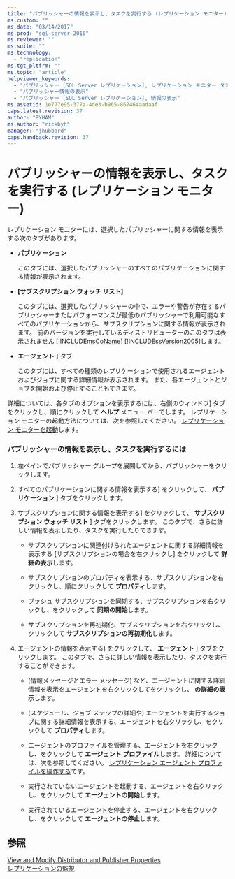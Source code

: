 ```yaml
---
title: "パブリッシャーの情報を表示し、タスクを実行する (レプリケーション モニター) | Microsoft Docs"
ms.custom: ""
ms.date: "03/14/2017"
ms.prod: "sql-server-2016"
ms.reviewer: ""
ms.suite: ""
ms.technology: 
  - "replication"
ms.tgt_pltfrm: ""
ms.topic: "article"
helpviewer_keywords: 
  - "パブリッシャー [SQL Server レプリケーション], レプリケーション モニター タスク"
  - "パブリッシャー情報の表示"
  - "パブリッシャー [SQL Server レプリケーション], 情報の表示"
ms.assetid: 1e777e95-377a-4de3-b965-867464aadaaf
caps.latest.revision: 37
author: "BYHAM"
ms.author: "rickbyh"
manager: "jhubbard"
caps.handback.revision: 37
---
```

# パブリッシャーの情報を表示し、タスクを実行する (レプリケーション モニター)
  レプリケーション モニターには、選択したパブリッシャーに関する情報を表示する次のタブがあります。  
  
-   **パブリケーション**  
  
     このタブには、選択したパブリッシャーのすべてのパブリケーションに関する情報が表示されます。  
  
-   **[サブスクリプション ウォッチ リスト]**  
  
     このタブには、選択したパブリッシャーの中で、エラーや警告が存在するパブリッシャーまたはパフォーマンスが最低のパブリッシャーで利用可能なすべてのパブリケーションから、サブスクリプションに関する情報が表示されます。 前のバージョンを実行しているディストリビューターのこのタブは表示されません [!INCLUDE[msCoName](../../../includes/msconame-md.md)] [!INCLUDE[ssVersion2005](../../../includes/ssversion2005-md.md)]します。  
  
-   **エージェント** ] タブ  
  
     このタブには、すべての種類のレプリケーションで使用されるエージェントおよびジョブに関する詳細情報が表示されます。 また、各エージェントとジョブを開始および停止することもできます。  
  
 詳細については、各タブのオプションを表示するには、右側のウィンドウ] タブをクリックし、順にクリックして **ヘルプ** メニュー バーでします。 レプリケーション モニターの起動方法については、次を参照してください。 [レプリケーション モニターを起動](../../../relational-databases/replication/monitor/start-the-replication-monitor.md)します。  
  
### パブリッシャーの情報を表示し、タスクを実行するには  
  
1.  左ペインでパブリッシャー グループを展開してから、パブリッシャーをクリックします。  
  
2.  すべてのパブリケーションに関する情報を表示する] をクリックして、 **パブリケーション** ] タブをクリックします。  
  
3.  サブスクリプションに関する情報を表示する] をクリックして、 **サブスクリプション ウォッチ リスト** ] タブをクリックします。 このタブで、さらに詳しい情報を表示したり、タスクを実行したりできます。  
  
    -   サブスクリプションに関連付けられたエージェントに関する詳細情報を表示する [サブスクリプションの場合を右クリックし] をクリックして **詳細の表示**します。  
  
    -   サブスクリプションのプロパティを表示する、サブスクリプションを右クリックし、順にクリックして **プロパティ**します。  
  
    -   プッシュ サブスクリプションを同期する、サブスクリプションを右クリックし、をクリックして **同期の開始**します。  
  
    -   サブスクリプションを再初期化、サブスクリプションを右クリックし、クリックして **サブスクリプションの再初期化**します。  
  
4.  エージェントの情報を表示する] をクリックして、 **エージェント** ] タブをクリックします。 このタブで、さらに詳しい情報を表示したり、タスクを実行することができます。  
  
    -   (情報メッセージとエラー メッセージ) など、エージェントに関する詳細情報を表示をエージェントを右クリックしてをクリックし、 **の詳細の表示**します。  
  
    -   (スケジュール、ジョブ ステップの詳細や) エージェントを実行するジョブに関する詳細情報を表示する、エージェントを右クリックし、をクリックして **プロパティ**します。  
  
    -   エージェントのプロファイルを管理する、エージェントを右クリックし、をクリックして **エージェント プロファイル**します。 詳細については、次を参照してください。 [レプリケーション エージェント プロファイルを操作する](../../../relational-databases/replication/agents/work-with-replication-agent-profiles.md)です。  
  
    -   実行されていないエージェントを起動する、エージェントを右クリックし、をクリックして **エージェントの開始**します。  
  
    -   実行されているエージェントを停止する、エージェントを右クリックし、をクリックして **エージェントの停止**します。  
  
## 参照  
 [View and Modify Distributor and Publisher Properties](../../../relational-databases/replication/view-and-modify-distributor-and-publisher-properties.md)   
 [レプリケーションの監視](../../../relational-databases/replication/monitor/monitoring-replication-overview.md)  
  
  